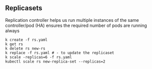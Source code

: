 ## Replicasets

Replication controller helps us run multiple instances of the same controller/pod (HA) 
ensures the required number of pods are running always

```
k create -f rs.yaml
k get rs
k delete rs new-rs
k replace -f rs.yaml # - to update the replicaset
k scale -replicas=6 -f rs.yaml
kubectl scale rs new-replica-set --replicas=2
```
